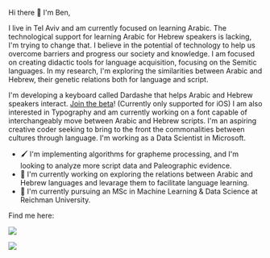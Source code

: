 Hi there 👋 I'm Ben,

I live in Tel Aviv and am currently focused on learning Arabic. The technological support for learning Arabic for Hebrew speakers is lacking, I'm trying to change that. I believe in the potential of technology to help us overcome barriers and progress our society and knowledge. I am focused on creating didactic tools for language acquisition, focusing on the Semitic languages. In my research, I'm exploring the similarities between Arabic and Hebrew, their genetic relations both for language and script.

I'm developing a keyboard called Dardashe that helps Arabic and Hebrew speakers interact. [Join the beta](https://forms.gle/WU5LubUQm1xTBm6o7)! (Currently only supported for iOS) I am also interested in Typography and am currently working on a font capable of interchangeably move between Arabic and Hebrew scripts. I'm an aspiring creative coder seeking to bring to the front the commonalities between cultures through language. I'm working as a Data Scientist in Microsoft.

-  🖌️ I'm implementing algorithms for grapheme processing, and I'm looking to analyze more script data and Paleographic evidence.
-  🔭 I'm currently working on exploring the relations between Arabic and Hebrew languages and levarage them to facilitate language learning.
-  🌱 I'm currently pursuing an MSc in Machine Learning & Data Science at Reichman University.

<!-- #### My skills include <img title="Python" alt="Python" src="https://raw.githubusercontent.com/Thomas-George-T/Thomas-George-T/master/assets/python.svg" width="40" height="40" style="vertical-align:down; margin:4px"/> <img title="Git" alt="Git" src="https://raw.githubusercontent.com/Thomas-George-T/Thomas-George-T/master/assets/git.svg" width="70" height="40" style="vertical-align:down; margin:4px"/> -->
Find me here:

<a target="\_blank" href="https://www.linkedin.com/in/ben-sapirstein-a845b6123/"><img src="https://img.shields.io/badge/-LinkedIn-0077B5?style=for-the-badge&logo=Linkedin&logoColor=white"></img></a>

<a target="\_blank" href="https://twitter.com/BenThereDonDhat"><img src="https://img.shields.io/badge/-Twitter-1DA1F2?style=for-the-badge&logo=Twitter&logoColor=white"></img></a>
